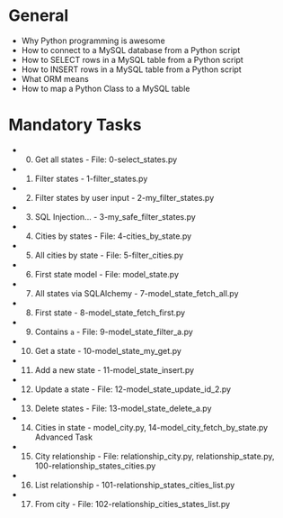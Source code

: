# General

*    Why Python programming is awesome
*    How to connect to a MySQL database from a Python script
*    How to SELECT rows in a MySQL table from a Python script
*    How to INSERT rows in a MySQL table from a Python script
*    What ORM means
*    How to map a Python Class to a MySQL table

# Mandatory Tasks
* 0. Get all states  - File: 0-select_states.py
* 1. Filter states  - 1-filter_states.py
* 2. Filter states by user input  - 2-my_filter_states.py
* 3. SQL Injection...  - 3-my_safe_filter_states.py
* 4. Cities by states  - File: 4-cities_by_state.py
* 5. All cities by state - File: 5-filter_cities.py
* 6. First state model - File: model_state.py
* 7. All states via SQLAlchemy - 7-model_state_fetch_all.py
* 8. First state - 8-model_state_fetch_first.py
* 9. Contains `a` - File: 9-model_state_filter_a.py
* 10. Get a state - 10-model_state_my_get.py
* 11. Add a new state - 11-model_state_insert.py
* 12. Update a state - File: 12-model_state_update_id_2.py
* 13. Delete states - File: 13-model_state_delete_a.py
* 14. Cities in state - model_city.py, 14-model_city_fetch_by_state.py
Advanced Task
* 15. City relationship - File: relationship_city.py, relationship_state.py, 100-relationship_states_cities.py
* 16. List relationship - 101-relationship_states_cities_list.py
* 17. From city - File: 102-relationship_cities_states_list.py
